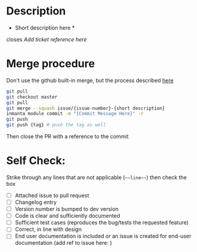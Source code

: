# Description

* Short description here *

closes *Add ticket reference here*

# Merge procedure

Don't use the github built-in merge, but the process described [here](https://docs.internal.inmanta.com/topics/tasks/commiting_changes_modules.html)

```sh
git pull
git checkout master
git pull
git merge --squash issue/{issue-number}-{short description}
inmanta module commit -m "{Commit Message Here}" -r
git push
git push {tag} # push the tag as well
```

Then close the PR with a reference to the commit

# Self Check:

Strike through any lines that are not applicable (`~~line~~`) then check the box

- [ ] Attached issue to pull request
- [ ] Changelog entry
- [ ] Version number is bumped to dev version
- [ ] Code is clear and sufficiently documented
- [ ] Sufficient test cases (reproduces the bug/tests the requested feature)
- [ ] Correct, in line with design
- [ ] End user documentation is included or an issue is created for end-user documentation (add ref to issue here: )
